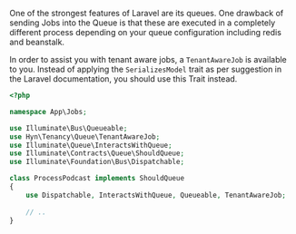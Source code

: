 One of the strongest features of Laravel are its queues. One drawback of sending
Jobs into the Queue is that these are executed in a completely different process
depending on your queue configuration including redis and beanstalk.

In order to assist you with tenant aware jobs, a `TenantAwareJob` is available to you.
Instead of applying the `SerializesModel` trait as per suggestion in the Laravel
documentation, you should use this Trait instead.

```php
<?php

namespace App\Jobs;

use Illuminate\Bus\Queueable;
use Hyn\Tenancy\Queue\TenantAwareJob;
use Illuminate\Queue\InteractsWithQueue;
use Illuminate\Contracts\Queue\ShouldQueue;
use Illuminate\Foundation\Bus\Dispatchable;

class ProcessPodcast implements ShouldQueue
{
    use Dispatchable, InteractsWithQueue, Queueable, TenantAwareJob;
    
    // ..
}
```